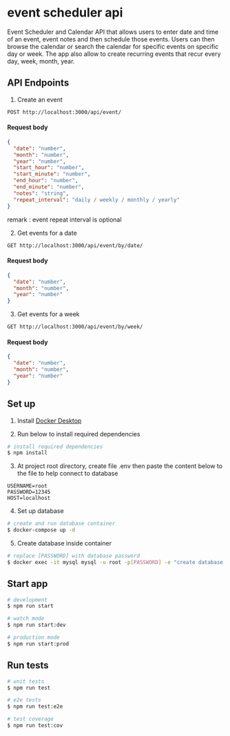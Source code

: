 # event scheduler api

Event Scheduler and Calendar API that allows users to enter date and time of an event, event notes and then schedule those events. Users can then browse the calendar or search the calendar for specific events on specific day or week. The app also allow to create recurring events that recur every day, week, month, year.

## API Endpoints

1. Create an event

```http
POST http://localhost:3000/api/event/
```

#### Request body

```json
{
  "date": "number",
  "month": "number",
  "year": "number",
  "start_hour": "number",
  "start_minute": "number",
  "end_hour": "number",
  "end_minute": "number",
  "notes": "string",
  "repeat_interval": "daily / weekly / monthly / yearly"
}
```

remark : event repeat interval is optional

2. Get events for a date

```http
GET http://localhost:3000/api/event/by/date/
```

#### Request body

```json
{
  "date": "number",
  "month": "number",
  "year": "number"
}
```

3. Get events for a week

```http
GET http://localhost:3000/api/event/by/week/
```

#### Request body

```json
{
  "date": "number",
  "month": "number",
  "year": "number"
}
```

## Set up

1. Install [Docker Desktop](https://www.docker.com/products/docker-desktop)

2. Run below to install required dependencies

```bash
# install required dependencies
$ npm install
```

3. At project root directory, create file .env then paste the content below to the file to help connect to database

```
USERNAME=root
PASSWORD=12345
HOST=localhost
```

4. Set up database

```bash
# create and run database container
$ docker-compose up -d
```

5. Create database inside container

```sh
# replace [PASSWORD] with database password
$ docker exec -it mysql mysql -u root -p[PASSWORD] -e "create database events;"
```

## Start app

```bash
# development
$ npm run start

# watch mode
$ npm run start:dev

# production mode
$ npm run start:prod
```

## Run tests

```bash
# unit tests
$ npm run test

# e2e tests
$ npm run test:e2e

# test coverage
$ npm run test:cov
```
